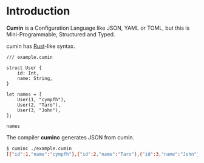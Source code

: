 # Introduction

**Cumin** is a Configuration Language like JSON, YAML or TOML,
but this is Mini-Programmable, Structured and Typed.

cumin has [Rust](https://www.rust-lang.org/)-like syntax.

```rust,no_run,noplayground
/// example.cumin

struct User {
    id: Int,
    name: String,
}

let names = [
    User(1, "cympfh"),
    User(2, "Taro"),
    User(3, "John"),
];

names
```

The compiler **cuminc** generates JSON from cumin.

```bash
$ cuminc ./example.cumin
[{"id":1,"name":"cympfh"},{"id":2,"name":"Taro"},{"id":3,"name":"John"}]
```
